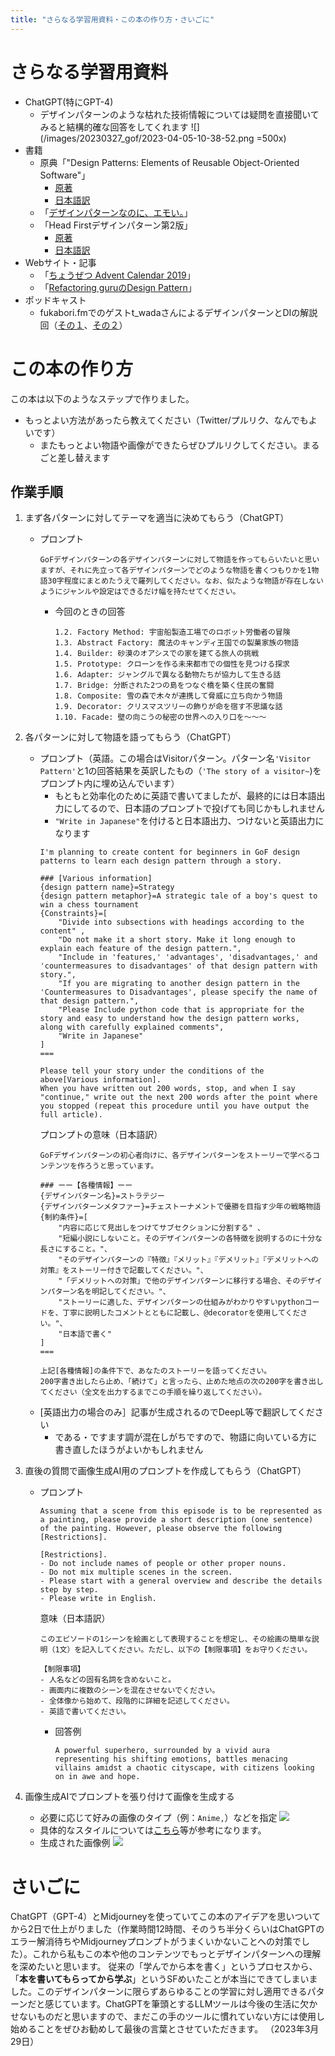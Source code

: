 ```yaml
---
title: "さらなる学習用資料・この本の作り方・さいごに"
---
```


# さらなる学習用資料
- ChatGPT(特にGPT-4)
  - デザインパターンのような枯れた技術情報については疑問を直接聞いてみると結構的確な回答をしてくれます
    ![](/images/20230327_gof/2023-04-05-10-38-52.png =500x)
- 書籍
  - 原典「"Design Patterns: Elements of Reusable Object-Oriented Software"」
    - [原著](https://learning.oreilly.com/library/view/design-patterns-elements/0201633612/) 
    - [日本語訳](https://www.amazon.co.jp/%E3%82%AA%E3%83%96%E3%82%B8%E3%82%A7%E3%82%AF%E3%83%88%E6%8C%87%E5%90%91%E3%81%AB%E3%81%8A%E3%81%91%E3%82%8B%E5%86%8D%E5%88%A9%E7%94%A8%E3%81%AE%E3%81%9F%E3%82%81%E3%81%AE%E3%83%87%E3%82%B6%E3%82%A4%E3%83%B3%E3%83%91%E3%82%BF%E3%83%BC%E3%83%B3-%E3%82%A8%E3%83%AA%E3%83%83%E3%82%AF-%E3%82%AC%E3%83%B3%E3%83%9E/dp/4797311126)
  - 「[デザインパターンなのに、エモい。](https://booth.pm/ja/items/1044161)」
  - 「Head Firstデザインパターン第2版」
    - [原著](https://learning.oreilly.com/library/view/head-first-design/9781492077992/)
    - [日本語訳](https://www.oreilly.co.jp/books/9784873119762/)
- Webサイト・記事
  - 「[ちょうぜつ Advent Calendar 2019](https://qiita.com/advent-calendar/2019/memory-chan)」
  - 「[Refactoring guruのDesign Pattern](https://refactoring.guru/design-patterns)」
- ポッドキャスト
  - fukabori.fmでのゲストt_wadaさんによるデザインパターンとDIの解説回（[その１](https://fukabori.fm/episode/48)、[その２](https://fukabori.fm/episode/49)）

# この本の作り方
この本は以下のようなステップで作りました。
- もっとよい方法があったら教えてください（Twitter/プルリク、なんでもよいです）
  - またもっとよい物語や画像ができたらぜひプルリクしてください。まるごと差し替えます
## 作業手順
1. まず各パターンに対してテーマを適当に決めてもらう（ChatGPT）
      - プロンプト
        ```
        GoFデザインパターンの各デザインパターンに対して物語を作ってもらいたいと思いますが、それに先立って各デザインパターンでどのような物語を書くつもりかを1物語30字程度にまとめたうえで羅列してください。なお、似たような物語が存在しないようにジャンルや設定はできるだけ幅を持たせてください。
        ```
        - 今回のときの回答
          ```
          1.2. Factory Method: 宇宙船製造工場でのロボット労働者の冒険
          1.3. Abstract Factory: 魔法のキャンディ王国での製菓家族の物語
          1.4. Builder: 砂漠のオアシスでの家を建てる旅人の挑戦
          1.5. Prototype: クローンを作る未来都市での個性を見つける探求
          1.6. Adapter: ジャングルで異なる動物たちが協力して生きる話
          1.7. Bridge: 分断された2つの島をつなぐ橋を築く住民の奮闘
          1.8. Composite: 雪の森で木々が連携して脅威に立ち向かう物語
          1.9. Decorator: クリスマスツリーの飾りが命を宿す不思議な話
          1.10. Facade: 壁の向こうの秘密の世界への入り口を～～～
          ```

2. 各パターンに対して物語を語ってもらう（ChatGPT）
    - プロンプト（英語。この場合はVisitorパターン。パターン名`'Visitor Pattern'`と1の回答結果を英訳したもの（`'The story of a visitor~`)をプロンプト内に埋め込んでいます）
      - もともと効率化のために英語で書いてましたが、最終的には日本語出力にしてるので、日本語のプロンプトで投げても同じかもしれません
      - `"Write in Japanese"`を付けると日本語出力、つけないと英語出力になります
      ```
      I'm planning to create content for beginners in GoF design patterns to learn each design pattern through a story.

      ### [Various information]
      {design pattern name}=Strategy
      {design pattern metaphor}=A strategic tale of a boy's quest to win a chess tournament
      {Constraints}=[
          "Divide into subsections with headings according to the content" ,
          "Do not make it a short story. Make it long enough to explain each feature of the design pattern.",
          "Include in 'features,' 'advantages', 'disadvantages,' and 'countermeasures to disadvantages' of that design pattern with story.",
          "If you are migrating to another design pattern in the 'Countermeasures to Disadvantages', please specify the name of that design pattern.",
          "Please Include python code that is appropriate for the story and easy to understand how the design pattern works, along with carefully explained comments",
          "Write in Japanese"
      ]
      ===

      Please tell your story under the conditions of the above[Various information].
      When you have written out 200 words, stop, and when I say "continue," write out the next 200 words after the point where you stopped (repeat this procedure until you have output the full article).
      ```
      プロンプトの意味（日本語訳）
      ```
      GoFデザインパターンの初心者向けに、各デザインパターンをストーリーで学べるコンテンツを作ろうと思っています。

      ### ーー【各種情報】ーー
      {デザインパターン名}=ストラテジー
      {デザインパターンメタファー}=チェストーナメントで優勝を目指す少年の戦略物語
      {制約条件}=[
          "内容に応じて見出しをつけてサブセクションに分割する" 、
          "短編小説にしないこと。そのデザインパターンの各特徴を説明するのに十分な長さにすること。"、
          "そのデザインパターンの『特徴』『メリット』『デメリット』『デメリットへの対策』をストーリー付きで記載してください。"、
          "「デメリットへの対策」で他のデザインパターンに移行する場合、そのデザインパターン名を明記してください。"、
          "ストーリーに適した、デザインパターンの仕組みがわかりやすいpythonコードを、丁寧に説明したコメントとともに記載し、@decoratorを使用してください。"、
          "日本語で書く"
      ]
      ===

      上記[各種情報]の条件下で、あなたのストーリーを語ってください。
      200字書き出したら止め、「続けて」と言ったら、止めた地点の次の200字を書き出してください（全文を出力するまでこの手順を繰り返してください）。
      ```
    - [英語出力の場合のみ］記事が生成されるのでDeepL等で翻訳してください
      - である・ですます調が混在しがちですので、物語に向いている方に書き直したほうがよいかもしれません

1. 直後の質問で画像生成AI用のプロンプトを作成してもらう（ChatGPT）
      - プロンプト
        ```
        Assuming that a scene from this episode is to be represented as a painting, please provide a short description (one sentence) of the painting. However, please observe the following [Restrictions].

        [Restrictions].
        - Do not include names of people or other proper nouns.
        - Do not mix multiple scenes in the screen.
        - Please start with a general overview and describe the details step by step.
        - Please write in English.
        ```
        意味（日本語訳）
        ```
        このエピソードの1シーンを絵画として表現することを想定し、その絵画の簡単な説明（1文）を記入してください。ただし、以下の【制限事項】をお守りください。

        【制限事項】
        - 人名などの固有名詞を含めないこと。
        - 画面内に複数のシーンを混在させないでください。
        - 全体像から始めて、段階的に詳細を記述してください。
        - 英語で書いてください。
        ```

        - 回答例
          ```
          A powerful superhero, surrounded by a vivid aura representing his shifting emotions, battles menacing villains amidst a chaotic cityscape, with citizens looking on in awe and hope.
          ```

2. 画像生成AIでプロンプトを張り付けて画像を生成する
    - 必要に応じて好みの画像のタイプ（例：`Anime,`）などを指定
    ![](/images/20230327_gof/2023-03-29-15-13-54.png)
    - 具体的なスタイルについては[こちら](https://github.com/willwulfken/MidJourney-Styles-and-Keywords-Reference)等が参考になります。
    - 生成された画像例
      ![](/images/20230327_gof/howto_image_result.jpg)

# さいごに
ChatGPT（GPT-4）とMidjourneyを使っていてこの本のアイデアを思いついてから2日で仕上がりました（作業時間12時間、そのうち半分くらいはChatGPTのエラー解消待ちやMidjourneyプロンプトがうまくいかないことへの対策でした）。これから私もこの本や他のコンテンツでもっとデザインパターンへの理解を深めたいと思います。
従来の「学んでから本を書く」というプロセスから、「**本を書いてもらってから学ぶ**」というSFめいたことが本当にできてしまいました。このデザインパターンに限らずあらゆることの学習に対し適用できるパターンだと感じています。ChatGPTを筆頭とするLLMツールは今後の生活に欠かせないものだと思いますので、まだこの手のツールに慣れていない方には使用し始めることをぜひお勧めして最後の言葉とさせていただきます。
（2023年3月29日）